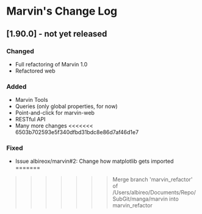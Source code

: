 # Marvin's Change Log

## [1.90.0] - not yet released
### Changed
- Full refactoring of Marvin 1.0
- Refactored web

### Added
- Marvin Tools
- Queries (only global properties, for now)
- Point-and-click for marvin-web
- RESTful API
- Many more changes
<<<<<<< 6503b702593e5f340dfbd31bdc8e86d7af46d1e7

### Fixed
- Issue albireox/marvin#2: Change how matplotlib gets imported
=======
>>>>>>> Merge branch 'marvin_refactor' of /Users/albireo/Documents/Repo/SubGit/manga/marvin into marvin_refactor
